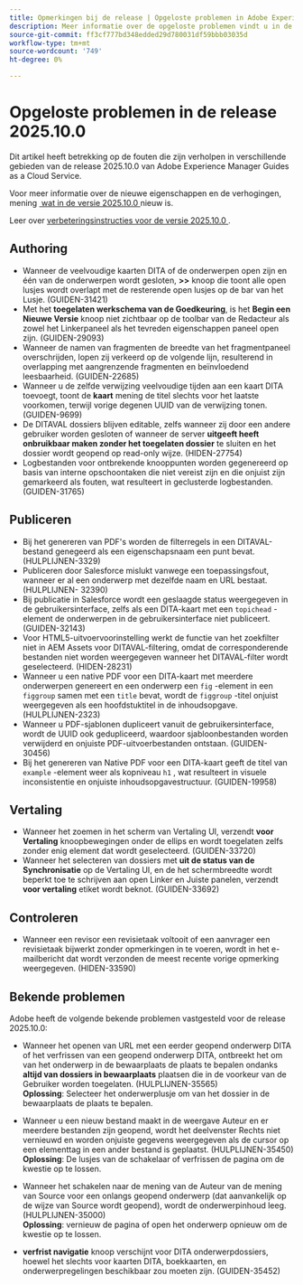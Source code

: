 ```yaml
---
title: Opmerkingen bij de release | Opgeloste problemen in Adobe Experience Manager Guides, release 2025.10.0
description: Meer informatie over de opgeloste problemen vindt u in de release 2025.10.0 van Adobe Experience Manager Guides as a Cloud Service.
source-git-commit: ff3cf777bd348edded29d780031df59bbb03035d
workflow-type: tm+mt
source-wordcount: '749'
ht-degree: 0%

---
```


# Opgeloste problemen in de release 2025.10.0

Dit artikel heeft betrekking op de fouten die zijn verholpen in verschillende gebieden van de release 2025.10.0 van Adobe Experience Manager Guides as a Cloud Service.

Voor meer informatie over de nieuwe eigenschappen en de verhogingen, mening [&#x200B; wat in de versie 2025.10.0 &#x200B;](whats-new-2025-10-0.md) nieuw is.

Leer over [&#x200B; verbeteringsinstructies voor de versie 2025.10.0 &#x200B;](upgrade-instructions-2025-10-0.md).

## Authoring

- Wanneer de veelvoudige kaarten DITA of de onderwerpen open zijn en één van de onderwerpen wordt gesloten, **>>** knoop die toont alle open lusjes wordt overlapt met de resterende open lusjes op de bar van het Lusje. (GUIDEN-31421)
- Met het **toegelaten werkschema van de Goedkeuring**, is het **Begin een Nieuwe Versie** knoop niet zichtbaar op de toolbar van de Redacteur als zowel het Linkerpaneel als het tevreden eigenschappen paneel open zijn. (GUIDEN-29093)
- Wanneer de namen van fragmenten de breedte van het fragmentpaneel overschrijden, lopen zij verkeerd op de volgende lijn, resulterend in overlapping met aangrenzende fragmenten en beïnvloedend leesbaarheid. (GUIDEN-22685)
- Wanneer u de zelfde verwijzing veelvoudige tijden aan een kaart DITA toevoegt, toont de **kaart** mening de titel slechts voor het laatste voorkomen, terwijl vorige degenen UUID van de verwijzing tonen. (GUIDEN-9699)
- De DITAVAL dossiers blijven editable, zelfs wanneer zij door een andere gebruiker worden gesloten of wanneer de server **uitgeeft heeft onbruikbaar maken zonder het toegelaten dossier** te sluiten en het dossier wordt geopend op read-only wijze. (HIDEN-27754)
- Logbestanden voor ontbrekende knooppunten worden gegenereerd op basis van interne opschoontaken die niet vereist zijn en die onjuist zijn gemarkeerd als fouten, wat resulteert in geclusterde logbestanden. (GUIDEN-31765)


## Publiceren

- Bij het genereren van PDF&#39;s worden de filterregels in een DITAVAL-bestand genegeerd als een eigenschapsnaam een punt bevat. (HULPLIJNEN-3329)
- Publiceren door Salesforce mislukt vanwege een toepassingsfout, wanneer er al een onderwerp met dezelfde naam en URL bestaat. (HULPLIJNEN- 32390)
- Bij publicatie in Salesforce wordt een geslaagde status weergegeven in de gebruikersinterface, zelfs als een DITA-kaart met een `topichead` -element de onderwerpen in de gebruikersinterface niet publiceert. (GUIDEN-32143)
- Voor HTML5-uitvoervoorinstelling werkt de functie van het zoekfilter niet in AEM Assets voor DITAVAL-filtering, omdat de corresponderende bestanden niet worden weergegeven wanneer het DITAVAL-filter wordt geselecteerd. (HIDEN-28231)
- Wanneer u een native PDF voor een DITA-kaart met meerdere onderwerpen genereert en een onderwerp een `fig` -element in een `figgroup` samen met een `title` bevat, wordt de `figgroup` -titel onjuist weergegeven als een hoofdstuktitel in de inhoudsopgave. (HULPLIJNEN-2323)
- Wanneer u PDF-sjablonen dupliceert vanuit de gebruikersinterface, wordt de UUID ook gedupliceerd, waardoor sjabloonbestanden worden verwijderd en onjuiste PDF-uitvoerbestanden ontstaan. (GUIDEN-30456)
- Bij het genereren van Native PDF voor een DITA-kaart geeft de titel van `example` -element weer als kopniveau `h1` , wat resulteert in visuele inconsistentie en onjuiste inhoudsopgavestructuur. (GUIDEN-19958)

## Vertaling

- Wanneer het zoemen in het scherm van Vertaling UI, verzendt **voor Vertaling** knoopbewegingen onder de ellips en wordt toegelaten zelfs zonder enig element dat wordt geselecteerd. (GUIDEN-33720)
- Wanneer het selecteren van dossiers met **uit de status van de Synchronisatie** op de Vertaling UI, en de het schermbreedte wordt beperkt toe te schrijven aan open Linker en Juiste panelen, verzendt **voor vertaling** etiket wordt beknot. (GUIDEN-33692)

## Controleren

- Wanneer een revisor een revisietaak voltooit of een aanvrager een revisietaak bijwerkt zonder opmerkingen in te voeren, wordt in het e-mailbericht dat wordt verzonden de meest recente vorige opmerking weergegeven. (HIDEN-33590)

## Bekende problemen

Adobe heeft de volgende bekende problemen vastgesteld voor de release 2025.10.0:

- Wanneer het openen van URL met een eerder geopend onderwerp DITA of het verfrissen van een geopend onderwerp DITA, ontbreekt het om van het onderwerp in de bewaarplaats de plaats te bepalen ondanks **altijd van dossiers in bewaarplaats** plaatsen die in de voorkeur van de Gebruiker worden toegelaten. (HULPLIJNEN-35565) <br>**Oplossing**: Selecteer het onderwerplusje om van het dossier in de bewaarplaats de plaats te bepalen.

- Wanneer u een nieuw bestand maakt in de weergave Auteur en er meerdere bestanden zijn geopend, wordt het deelvenster Rechts niet vernieuwd en worden onjuiste gegevens weergegeven als de cursor op een elementtag in een ander bestand is geplaatst. (HULPLIJNEN-35450) <br>**Oplossing**: De lusjes van de schakelaar of verfrissen de pagina om de kwestie op te lossen.

- Wanneer het schakelen naar de mening van de Auteur van de mening van Source voor een onlangs geopend onderwerp (dat aanvankelijk op de wijze van Source wordt geopend), wordt de onderwerpinhoud leeg. (HULPLIJNEN-35000) <br>**Oplossing**: vernieuw de pagina of open het onderwerp opnieuw om de kwestie op te lossen.

- **verfrist navigatie** knoop verschijnt voor DITA onderwerpdossiers, hoewel het slechts voor kaarten DITA, boekkaarten, en onderwerpregelingen beschikbaar zou moeten zijn. (GUIDEN-35452)






